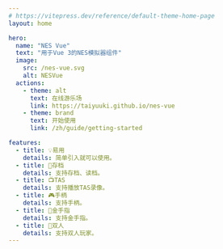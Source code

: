 ```yaml
---
# https://vitepress.dev/reference/default-theme-home-page
layout: home

hero:
  name: "NES Vue"
  text: "用于Vue 3的NES模拟器组件"
  image:
    src: /nes-vue.svg
    alt: NESVue
  actions: 
    - theme: alt
      text: 在线游乐场
      link: https://taiyuuki.github.io/nes-vue
    - theme: brand
      text: 开始使用
      link: /zh/guide/getting-started

features:
  - title: 💡易用
    details: 简单引入就可以使用。
  - title: 💾存档
    details: 支持存档、读档。
  - title: 📺TAS
    details: 支持播放TAS录像。
  - title: 🎮手柄
    details: 支持手柄。
  - title: 🔧金手指
    details: 支持金手指。
  - title: 👯双人
    details: 支持双人玩家。
---
```

